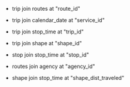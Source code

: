 - trip join routes at "route_id"
- trip join calendar_date at "service_id"
- trip join stop_time at "trip_id"
- trip join shape at "shape_id"

- stop join stop_time at "stop_id"

- routes join agency at "agency_id"

- shape join stop_time at "shape_dist_traveled"
